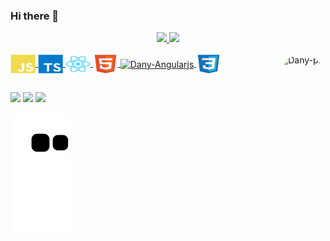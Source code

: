 ### Hi there 👋

<div align="center">
  <a href="https://github.com/Daniel2104">
  <img height="180em" src="https://github-readme-stats.vercel.app/api?username=Daniel2104&show_icons=true&theme=dracula&include_all_commits=true&count_private=true"/>
  <img height="180em" src="https://github-readme-stats.vercel.app/api/top-langs/?username=Daniel2104&layout=compact&langs_count=7&theme=dracula"/>
</div>

  <div style="display: inline_block"><br>
  <img align="center" alt="Dany-Js" height="30" width="40" src="https://raw.githubusercontent.com/devicons/devicon/master/icons/javascript/javascript-plain.svg">
  <img align="center" alt="Dany-Ts" height="30" width="40" src="https://raw.githubusercontent.com/devicons/devicon/master/icons/typescript/typescript-plain.svg">
  <img align="center" alt="Dany-React" height="30" width="40" src="https://raw.githubusercontent.com/devicons/devicon/master/icons/react/react-original.svg">
  <img align="center" alt="Dany-HTML" height="30" width="40" src="https://raw.githubusercontent.com/devicons/devicon/master/icons/html5/html5-original.svg">
  <img align="center" alt="Dany-Angularjs" height="30" width="40" src="https://cdn.jsdelivr.net/gh/devicons/devicon/icons/angularjs/angularjs-original.svg" />
  <img align="center" alt="Dany-CSS" height="30" width="40" src="https://raw.githubusercontent.com/devicons/devicon/master/icons/css3/css3-original.svg">
  
  <img align="right" alt="Dany-pic" height="150" style="border-radius:50px;" src="https://document-export.canva.com/e8C4A/DAE8fOe8C4A/3/thumbnail/0001.png?X-Amz-Algorithm=AWS4-HMAC-SHA256&X-Amz-Credential=AKIAQYCGKMUHWDTJW6UD%2F20220726%2Fus-east-1%2Fs3%2Faws4_request&X-Amz-Date=20220726T085628Z&X-Amz-Expires=68439&X-Amz-Signature=274e66141d7bd4b33e358e0d74a431ec162f1b9f13b3249743cec177d54dece3&X-Amz-SignedHeaders=host&response-expires=Wed%2C%2027%20Jul%202022%2003%3A57%3A07%20GMT">
</div>
  
   ##
 
<div> 
 
  <a href="https://www.instagram.com/danielvarela21/" target="_blank"><img src="https://img.shields.io/badge/-Instagram-%23E4405F?style=for-the-badge&logo=instagram&logoColor=white" target="_blank"></a>
  <a href = "mailto:jose.varela8404@alumnos.udg.mx"><img src="https://img.shields.io/badge/-Gmail-%23333?style=for-the-badge&logo=gmail&logoColor=white" target="_blank"></a>
  <a href="https://www.linkedin.com/in/daniel-varela-rubio/" target="_blank"><img src="https://img.shields.io/badge/-LinkedIn-%230077B5?style=for-the-badge&logo=linkedin&logoColor=white" target="_blank"></a> 
 
  ![Snake animation](https://github.com/rafaballerini/rafaballerini/blob/output/github-contribution-grid-snake.svg)
 
</div>
